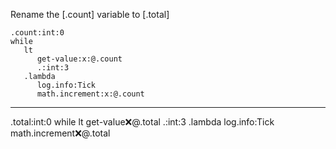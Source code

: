 Rename the [.count] variable to [.total]

```hyperlambda
.count:int:0
while
   lt
      get-value:x:@.count
      .:int:3
   .lambda
      log.info:Tick
      math.increment:x:@.count
```
---
.total:int:0
while
   lt
      get-value:x:@.total
      .:int:3
   .lambda
      log.info:Tick
      math.increment:x:@.total
